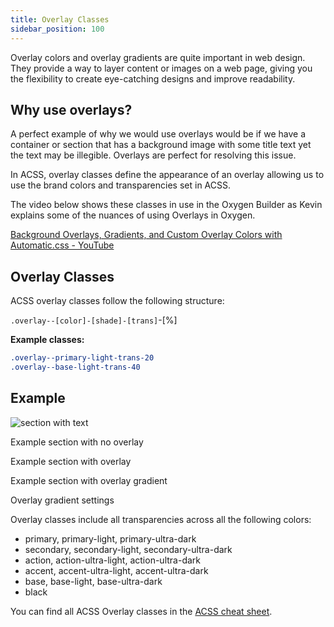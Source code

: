 ```yaml
---
title: Overlay Classes
sidebar_position: 100
---
```


Overlay colors and overlay gradients are quite important in web design. They provide a way to layer content or images on a web page, giving you the flexibility to create eye-catching designs and improve readability.

## Why use overlays?

A perfect example of why we would use overlays would be if we have a container or section that has a background image with some title text yet the text may be illegible. Overlays are perfect for resolving this issue.

In ACSS, overlay classes define the appearance of an overlay allowing us to use the brand colors and transparencies set in ACSS.

The video below shows these classes in use in the Oxygen Builder as Kevin explains some of the nuances of using Overlays in Oxygen.

[Background Overlays, Gradients, and Custom Overlay Colors with Automatic.css - YouTube](https://www.youtube.com/watch?v=Acz_fJG_i0M&embeds_referring_euri=https%3A%2F%2Fautomaticcss.com%2F)

## Overlay Classes

ACSS overlay classes follow the following structure:

`.overlay--[color]-[shade]-[trans]`\-\[%\]

**Example classes:**

```CSS
.overlay--primary-light-trans-20
.overlay--base-light-trans-40
```

## Example

![section with text](https://automaticcss.com/wp-content/uploads/2023/08/no-overlay-1024x500.png)

Example section with no overlay

Example section with overlay

Example section with overlay gradient

Overlay gradient settings

Overlay classes include all transparencies across all the following colors:

- primary, primary-light, primary-ultra-dark
- secondary, secondary-light, secondary-ultra-dark
- action, action-ultra-light, action-ultra-dark
- accent, accent-ultra-light, accent-ultra-dark
- base, base-light, base-ultra-dark
- black

You can find all ACSS Overlay classes in the [ACSS cheat sheet](https://automaticcss.com/cheat-sheet/?_utilities_category_filter=overlays).
